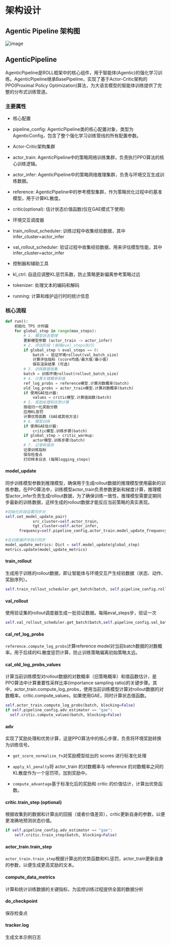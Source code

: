 # 架构设计

## Agentic Pipeline 架构图

![image](https://alidocs.oss-cn-zhangjiakou.aliyuncs.com/a/Rj7wg2g9aTYg4kqP/f02190a07077427595eeca25607a4f1d0521.png)

## AgenticPipeline

AgenticPipeline是ROLL框架中的核心组件，用于智能体(Agentic)的强化学习训练。AgenticPipeline继承BasePipeline，实现了基于Actor-Critic架构的PPO(Proximal Policy Optimization)算法，为大语言模型的智能体训练提供了完整的分布式训练管道。

### 主要属性

*   核心配置
    

*   pipeline\_config: AgenticPipeline类的核心配置对象，类型为AgenticConfig，包含了整个强化学习训练管线的所有配置参数。
    

*   Actor-Critic架构集群
    

*   actor\_train: AgenticPipeline中的策略网络训练集群，负责执行PPO算法的核心训练逻辑。
    
*   actor\_infer: AgenticPipeline中的策略网络推理集群，负责与环境交互生成训练数据。
    
*   reference: AgenticPipeline中的参考模型集群，作为策略优化过程中的基准模型，用于计算KL散度。
    
*   critic(optional): 估计状态价值函数(仅在GAE模式下使用)
    

*   环境交互调度器
    

*   train\_rollout\_scheduler: 训练过程中收集经验数据，其中infer\_cluster=actor\_infer
    
*   val\_rollout\_scheduler: 验证过程中收集经验数据，用来评估模型性能，其中infer\_cluster=actor\_infer
    

*   控制器和辅助工具
    

*   kl\_ctrl: 自适应调整KL惩罚系数，防止策略更新偏离参考策略过远
    

*   tokenizer: 处理文本的编码和解码
    

*   running: 计算和维护运行时的统计信息
    

### 核心流程

```python
def run():
    初始化 TPS 计时器
    for global_step in range(max_steps):
        # 1. 模型状态管理
        更新模型参数 (actor_train -> actor_infer)
        # 2. 评估阶段 (每隔eval_steps执行)
        if global_step % eval_steps == 0:
            batch = 验证环境rollout(val_batch_size)
            计算评估指标 (score均值/最大值/最小值)
            保存渲染结果 (可选) 
        # 3. 训练数据收集
        batch = 训练环境rollout(rollout_batch_size)
        # 4. 计算关键概率和值
        ref_log_probs = reference模型.计算对数概率(batch)
        old_log_probs = actor_train模型.计算对数概率(batch)
        if 使用GAE估计器:
            values = critic模型.计算值函数(batch)
        # 5. 奖励处理和优势计算
        按组归一化奖励分数
        应用KL惩罚
        计算优势函数 (GAE或其他方法)
        # 6. 模型训练
        if 使用GAE估计器:
            critic模型.训练步骤(batch)
        if global_step > critic_warmup:
            actor模型.训练步骤(batch)
        # 7. 记录和保存
        记录训练指标
        保存检查点
        打印样本日志 (每隔logging_steps)
```

#### model\_update

同步训练模型参数到推理模型，确保用于生成rollout数据的推理模型使用最新的训练参数。在PPO算法中，训练模型actor\_train负责参数更新和梯度计算，推理模型actor\_infer负责生成rollout数据，为了确保训练一致性，推理模型需要定期同步最新的训练数据，这样生成的rollout数据才能反应当前策略的真实表现。

```python
#初始化阶段设置同步对
self.set_model_update_pair(
            src_cluster=self.actor_train,
            tgt_cluster=self.actor_infer,
      frequency=self.pipeline_config.actor_train.model_update_frequency,)

#在训练循环中执行同步
model_update_metrics: Dict = self.model_update(global_step)
metrics.update(model_update_metrics)
```

#### train\_rollout

生成用于训练的rollout数据，即让智能体与环境交互产生经验数据（状态、动作、奖励序列）。

```python
self.train_rollout_scheduler.get_batch(batch, self.pipeline_config.rollout_batch_size)
```

#### val\_rollout

使用验证集的rollout调度器生成一批验证数据。每隔eval\_steps步，验证一次

```python
self.val_rollout_scheduler.get_batch(batch,self.pipeline_config.val_batch_size)
```

#### cal\_ref\_log\_probs

`reference.compute_log_probs`计算reference model对当前batch数据的对数概率。用于后续的KL散度惩罚计算，防止训练策略偏离初始策略太远。

#### cal\_old\_log\_probs\_values

计算当前训练模型对rollout数据的对数概率（旧策略概率）和值函数估计，是PPO算法中计算重要性采样比率(importance sampling ratio)的关键步骤。其中，actor\_train.compute\_log\_probs，使用当前训练模型计算对rollout数据的对数概率。critic.compute\_values，如果使用GAE，同时计算状态值函数。

```python
self.actor_train.compute_log_probs(batch, blocking=False)
if self.pipeline_config.adv_estimator == "gae":
  self.critic.compute_values(batch, blocking=False)
```

#### adv 

实现了奖励处理和优势计算，这是PPO算法中的核心步骤，负责将环境奖励转换为训练信号。

*   `get_score_normalize_fn`对奖励模型给出的 scores 进行标准化处理
    
*   `apply_kl_penalty`将 actor\_train 的对数概率与 reference 的对数概率之间的KL散度作为一个惩罚项，加到奖励中。
    
*   `compute_advantage`基于标准化后的奖励和 critic 的价值估计，计算出优势函数。
    

#### critic.train\_step (optional) 

根据收集到的数据和计算出的回报（或者价值差异），critic更新自身的参数，以便更准确地预测状态价值。

```python
if self.pipeline_config.adv_estimator == "gae":
    self.critic.train_step(batch, blocking=False)
```

#### actor\_train.train\_step  

`actor_train.train_step`根据计算出的优势函数和KL惩罚，actor\_train更新自身的参数，以便生成更高奖励的文本。

#### compute\_data\_metrics

计算和统计训练数据的关键指标，为监控训练过程提供全面的数据分析

#### do\_checkpoint

保存检查点

#### tracker.log

生成文本示例日志
